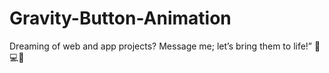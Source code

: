 # Gravity-Button-Animation

Dreaming of web and app projects? Message me; let’s bring them to life!” 🌟💻📱
